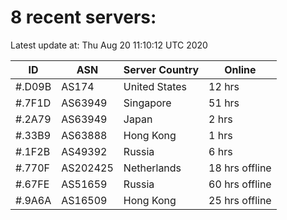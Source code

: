 # 8 recent servers:

Latest update at: Thu Aug 20 11:10:12 UTC 2020

| ID | ASN | Server Country | Online |
| -- | --- | -------------- | ------ |
| #.D09B | AS174 | United States | 12 hrs |
| #.7F1D | AS63949 | Singapore | 51 hrs |
| #.2A79 | AS63949 | Japan | 2 hrs |
| #.33B9 | AS63888 | Hong Kong | 1 hrs |
| #.1F2B | AS49392 | Russia | 6 hrs |
| #.770F | AS202425 | Netherlands | 18 hrs offline |
| #.67FE | AS51659 | Russia | 60 hrs offline |
| #.9A6A | AS16509 | Hong Kong | 25 hrs offline |

